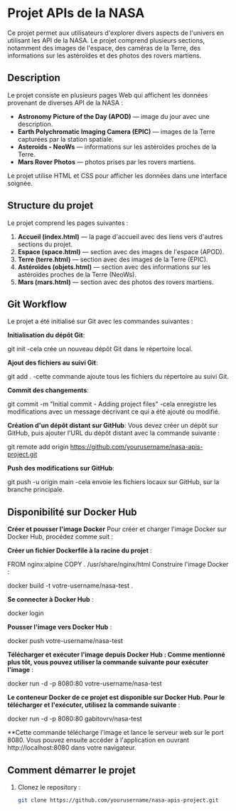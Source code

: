 # Projet APIs de la NASA

Ce projet permet aux utilisateurs d'explorer divers aspects de l'univers en utilisant les API de la NASA. Le projet comprend plusieurs sections, notamment des images de l'espace, des caméras de la Terre, des informations sur les astéroïdes et des photos des rovers martiens.

## Description

Le projet consiste en plusieurs pages Web qui affichent les données provenant de diverses API de la NASA :

- **Astronomy Picture of the Day (APOD)** — image du jour avec une description.
- **Earth Polychromatic Imaging Camera (EPIC)** — images de la Terre capturées par la station spatiale.
- **Asteroids - NeoWs** — informations sur les astéroïdes proches de la Terre.
- **Mars Rover Photos** — photos prises par les rovers martiens.

Le projet utilise HTML et CSS pour afficher les données dans une interface soignée.

## Structure du projet

Le projet comprend les pages suivantes :

1. **Accueil (index.html)** — la page d'accueil avec des liens vers d'autres sections du projet.
2. **Espace (space.html)** — section avec des images de l'espace (APOD).
3. **Terre (terre.html)** — section avec des images de la Terre (EPIC).
4. **Astéroïdes (objets.html)** — section avec des informations sur les astéroïdes proches de la Terre (NeoWs).
5. **Mars (mars.html)** — section avec des photos des rovers martiens.


## Git Workflow
Le projet a été initialisé sur Git avec les commandes suivantes :

**Initialisation du dépôt Git**:

git init -cela crée un nouveau dépôt Git dans le répertoire local.

**Ajout des fichiers au suivi Git**:

git add . -cette commande ajoute tous les fichiers du répertoire au suivi Git.

**Commit des changements**:

git commit -m "Initial commit - Adding project files" -cela enregistre les modifications avec un message décrivant ce qui a été ajouté ou modifié.

**Création d'un dépôt distant sur GitHub**: 
Vous devez créer un dépôt sur GitHub, puis ajouter l'URL du dépôt distant avec la commande suivante :

git remote add origin https://github.com/yourusername/nasa-apis-project.git 

**Push des modifications sur GitHub**:

git push -u origin main -cela envoie les fichiers locaux sur GitHub, sur la branche principale.

## Disponibilité sur Docker Hub

**Créer et pousser l'image Docker**
Pour créer et charger l'image Docker sur Docker Hub, procédez comme suit :

**Créer un fichier Dockerfile à la racine du projet** :

FROM nginx:alpine
COPY . /usr/share/nginx/html
Construire l'image Docker :

docker build -t votre-username/nasa-test .

**Se connecter à Docker Hub** :

docker login

**Pousser l'image vers Docker Hub** :

docker push votre-username/nasa-test

**Télécharger et exécuter l'image depuis Docker Hub : Comme mentionné plus tôt, vous pouvez utiliser la commande suivante pour exécuter l'image** :

docker run -d -p 8080:80 votre-username/nasa-test

**Le conteneur Docker de ce projet est disponible sur Docker Hub. Pour le télécharger et l'exécuter, utilisez la commande suivante** :

docker run -d -p 8080:80 gabitovrv/nasa-test

**Cette commande télécharge l'image et lance le serveur web sur le port 8080. Vous pouvez ensuite accéder à l'application en ouvrant http://localhost:8080 dans votre navigateur.

## Comment démarrer le projet

1. Clonez le repository :
   ```bash
   git clone https://github.com/yourusername/nasa-apis-project.git
